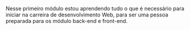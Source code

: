 Nesse primeiro módulo estou aprendendo tudo o que é necessário para iniciar na carreira de desenvolvimento Web,
para ser uma pessoa preparada para os módulo back-end e front-end.

